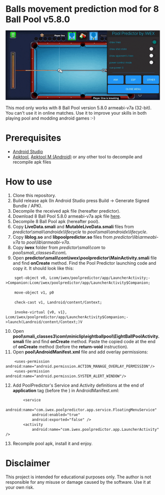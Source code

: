 # Balls movement prediction mod for 8 Ball Pool v5.8.0
![](assets/preview.gif)

This mod only works with 8 Ball Pool version 5.8.0 armeabi-v7a (32-bit). You can't use it in online matches. Use it to improve your skills in both playing pool and modding android games :-)

# Prerequisites
- [Android Studio](https://developer.android.com/studio)
- [Apktool](https://apktool.org), [Apktool M (Android)](https://maximoff.su/apktool/?lang=en) or any other tool to decompile and recompile apk files

# How to use
1. Clone this repository.
2. Build release apk (In Android Studio press Build -> Generate Signed Bundle / APK).
3. Decompile the received apk file (hereafter predictor). 
4. Download 8 Ball Pool 5.8.0 armeabi-v7a apk file [here](https://www.apkmirror.com/apk/miniclip-com/8-ball-pool/8-ball-pool-5-8-0-release/8-ball-pool-5-8-0-2-android-apk-download/download).
5. Decompile 8 Ball Pool apk (hereafter pool).
6. Copy **LiveData.smali** and **MutableLiveData.smali** files from *predictor\\smali\\androidx\\lifecycle* to *pool\\smali\\androidx\\lifecycle*.
7. Copy **liblog.so** and **libpoolpredictor.so** files from *predictor\\lib\\armeabi-v7a* to *pool\\lib\\armeabi-v7a*.
8. Copy **iwex** folder from *predictor\\smali\\com* to *pool\\smali_classes4\\com\\*.
9. Open **predictor\\smali\\com\\iwex\\poolpredictor\\MainActivity.smali** file and find **onCreate** method. Find the Pool Predictor launching code and copy it. It should look like this:
```
    sget-object v0, Lcom/iwex/poolpredictor/app/LauncherActivity;->Companion:Lcom/iwex/poolpredictor/app/LauncherActivity$Companion;

    move-object v1, p0

    check-cast v1, Landroid/content/Context;

    invoke-virtual {v0, v1}, Lcom/iwex/poolpredictor/app/LauncherActivity$Companion;->launch(Landroid/content/Context;)V
```
10. Open **pool\\smali_classes3\\com\\miniclip\eightballpool\\EightBallPoolActivity.smali** file and find **onCreate** method. Paste the copied code at the end of **onCreate** method (before the **return-void** instruction).
11. Open **pool\\AndroidManifest.xml** file and add overlay permissions:
```
    <uses-permission android:name="android.permission.ACTION_MANAGE_OVERLAY_PERMISSION"/>
    <uses-permission android:name="android.permission.SYSTEM_ALERT_WINDOW"/>
```
12. Add PoolPredictor's Service and Activity definitions at the end of **application** tag (before the **</application>**) in AndroidManifest.xml:
```
        <service
            android:name="com.iwex.poolpredictor.app.service.FloatingMenuService"
            android:enabled="true"
            android:exported="false" />
        <activity
            android:name="com.iwex.poolpredictor.app.LauncherActivity" />
```
13. Recompile pool apk, install it and enjoy.

# Disclaimer
This project is intended for educational purposes only. The author is not responsible for any misuse or damage caused by the software. Use it at your own risk.
